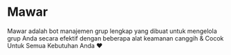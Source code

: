 # Mawar
Mawar adalah bot manajemen grup lengkap yang dibuat untuk mengelola grup Anda secara efektif dengan beberapa alat keamanan canggih &amp; Cocok Untuk Semua Kebutuhan Anda ❤️
